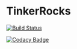 # TinkerRocks

[![Build Status](https://travis-ci.org/anagav/TinkerRocks.svg?branch=master)](https://travis-ci.org/anagav/TinkerRocks)

[![Codacy Badge](https://api.codacy.com/project/badge/grade/a1808931854f4e0885b46dd585d87d03)](https://www.codacy.com/app/nagav-ashish/TinkerRocks)
